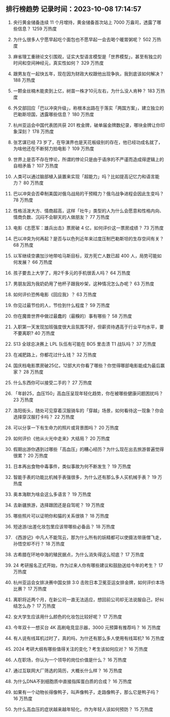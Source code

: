 
## 排行榜趋势 记录时间：2023-10-08 17:14:57
  
  1. 央行黄金储备连续 11 个月增持，黄金储备首次站上 7000 万盎司，透露了哪些信息？ 1259 万热度
    
  2. 为什么很多人宁愿早起吃个面包也不愿早起一会去喝个暖胃粥呢？ 502 万热度
    
  3. 麻省理工重磅论文引围观，证实大型语言模型是「世界模型」，甚至有独立的时间和空间神经元，真实性如何？ 329 万热度
    
  4. 跟男友在一起快五年，现在因为财政大权跟他出现争执，我到底该如何解决？ 188 万热度
    
  5. 一颗金丝楠木能卖到上亿，树苗一株才10元左右，为什么没人肯种？ 183 万热度
    
  6. 外交部回应「巴以冲突升级」，称根本出路在于落实「两国方案」，建立独立的巴勒斯坦国，透露哪些信息？ 180 万热度
    
  7. 杭州亚运会中国代表团共获 201 枚金牌，破单届金牌数纪录，哪块金牌让你印象深刻？ 178 万热度
    
  8. 张艺谋已经 73 岁了，在导演界也是天花板级别的存在，他已经功成名就了，为啥他还在不断努力拍电影？ 109 万热度
    
  9. 世界上是否不存在悖论，所谓的悖论只是由于语序的不严谨而造成得逻辑上的自相矛盾？ 107 万热度
    
  10. 人类可以通过脑部植入装置来实现「超能力」吗？比如提高记忆力和语言能力？ 80 万热度
    
  11. 巴以冲突会否牵制美国对俄乌战局的干预精力？俄乌战争进程会因此生变吗？ 78 万热度
    
  12. 性格活泼大方、情商超高，这样「社牛」类型的人为什么会愿意和性格内向、情商负数、沉闷不会聊天的人做朋友？ 77 万热度
    
  13. 电影《志愿军：雄兵出击》票房破 4 亿，如何评价这一票房成绩？ 73 万热度
    
  14. 巴以冲突为何再起？是否与以色列近年来过度压制巴勒斯坦的生存空间有关？ 68 万热度
    
  15. 以军继续空袭加沙地带哈马斯目标，双方死亡人数已超 400 人，局势可能如何发展？ 66 万热度
    
  16. 孩子要去上大学了，用2千多元的手机很丢人吗？ 64 万热度
    
  17. 男朋友因为我奶奶用了他杯子跟我吵架，这种情况怎么办呢？ 63 万热度
    
  18. 如何评价恐怖电影《回应我》？ 63 万热度
    
  19. 你见过最节俭的人，节俭到什么程度？ 59 万热度
    
  20. 你在魔兽世界中做过最蠢的（最糗的）事有哪些？ 58 万热度
    
  21. 入职第一天发现加班强度很大且氛围不好，但薪资待遇高于行业平均水平，要不要离职? 40 万热度
    
  22. S13 全球总决赛上 LPL 队伍有可能在 BO5 里击溃 T1 战队吗？ 37 万热度
    
  23. 在减肥路上，你都花过什么钱？ 32 万热度
    
  24. 国庆档电影票房破25亿，12部大片你看了哪些？你觉得哪部电影能成为最后赢家？ 28 万热度
    
  25. 什么东西你可以接受二手的？ 27 万热度
    
  26. 「年龄25，血压150」高血压呈现年轻化趋势，你在被哪些健康问题困扰吗？ 23 万热度
    
  27. 洛阳街头，随处可见穿着汉服骑车的「穿越」场景，如何看待这一现象？你会选择穿汉服打卡吗？ 22 万热度
    
  28. 可以分享一下有生命力的照片或背景图吗？ 20 万热度
    
  29. 如何评价《他从火光中走来》大结局？ 20 万热度
    
  30. 假期出游你遇到过哪些「高血压」的糟心经历？为什么现在出去旅游普遍觉得很累？ 20 万热度
    
  31. 日本再出食物中毒事件，类似事故为何不断发生？ 19 万热度
    
  32. 智能手表的功能比机械手表强很多，为什么还有那么多人买机械手表？ 19 万热度
    
  33. 奥本海默为啥会这么多语言？ 19 万热度
    
  34. 去新疆旅游，选择跟团还是自驾呢？ 19 万热度
    
  35. 哪些照片可以证明你和猫的关系很铁？ 18 万热度
    
  36. 短途游/出差化妆包里应该带哪些必备品？ 18 万热度
    
  37. 《西游记》中凡人不能驾云，那为什么所有的妖精都可以使摄法带唐僧飞走，孙悟空却不行？ 18 万热度
    
  38. 古希腊在环地中海的殖民据点，为什么消失得这么彻底？ 17 万热度
    
  39. 24 考研报名正式开始，作为过来人你有哪些建议和鼓励送给今年的考生？ 17 万热度
    
  40. 杭州亚运会女排决赛中国女排 3:0 击败日本卫冕亚运女排金牌，如何评价本场比赛？ 17 万热度
    
  41. 离职将近两个月，在新公司一直无法适应，想回前公司却无法说服自己，好纠结怎么办？ 17 万热度
    
  42. 女大学生应该用什么颜色的化妆包比较好呢？ 17 万热度
    
  43. 今年双十一想买台 4K 高刷电竞显示器，3000 元预算有推荐吗？ 16 万热度
    
  44. 有人说有线耳机过时了，真的吗，为什还有那么多人使用有线耳机? 16 万热度
    
  45. 2024 考研大纲有哪些值得关注的变化？考生该如何应对？ 16 万热度
    
  46. 人在职场，你认为一个领导的岗位价值是什么？ 16 万热度
    
  47. 通过互联网大厂筛选的简历，大概长什么样？ 16 万热度
    
  48. 为什么DNA不到细胞质中直接指挥蛋白质的合成？ 16 万热度
    
  49. 如果有一个动物长得像鸭子，叫声像鸭子，走路像鸭子，那么它是鸭子吗？ 16 万热度
    
  50. 为什么高血压的症状越来越年轻化，作为年轻人该如何预防？ 15 万热度
    